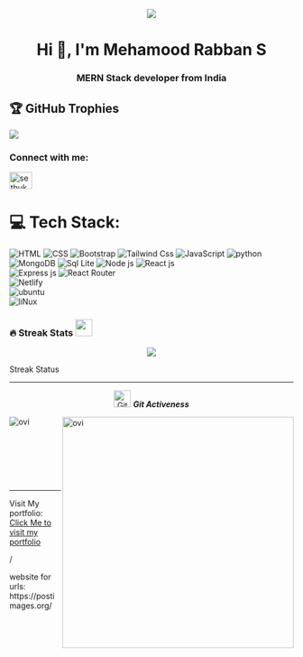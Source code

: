 <p align="center">
 <img src="https://i.postimg.cc/MTXKRp7L/mernlogo.jpg)](https://postimg.cc/S2FhbqtL"/>
</p>

<h1 align="center">Hi 👋, I'm Mehamood Rabban S</h1>
<h3 align="center">MERN Stack developer from India</h3>


## 🏆 GitHub Trophies
![](https://github-profile-trophy.vercel.app/?username=RabbanMehamood&theme=discord&no-frame=false&no-bg=false&margin-w=7)

<h3 align="left">Connect with me:</h3>
<p align="left">
<a href="https://x.com/MahmoodGalt" target="blank"><img align="center" src="https://raw.githubusercontent.com/rahuldkjain/github-profile-readme-generator/master/src/images/icons/Social/twitter.svg" alt="sethukumarj" height="30" width="40" /></a>
</p>

# 💻 Tech Stack:
  ![HTML](https://img.shields.io/badge/HTML-239120?style=for-the-badge&logo=html5&logoColor=white) 
  ![CSS](https://img.shields.io/badge/CSS-239120?&style=for-the-badge&logo=css3&logoColor=white) 
  ![Bootstrap](https://img.shields.io/badge/Bootstrap-563D7C?style=for-the-badge&logo=bootstrap&logoColor=white) 
  ![Tailwind Css](https://img.shields.io/badge/Tailwind_CSS-38B2AC?style=for-the-badge&logo=tailwind-css&logoColor=white)
 ![JavaScript](https://img.shields.io/badge/javascript-%23323330.svg?style=for-the-badge&logo=javascript&logoColor=%23F7DF1E) 
 ![python](https://img.shields.io/badge/Python-14354C?style=for-the-badge&logo=python&logoColor=white)
 ![MongoDB](https://img.shields.io/badge/MongoDB-%234ea94b.svg?style=for-the-badge&logo=mongodb&logoColor=white)
 ![Sql Lite](https://img.shields.io/badge/SQLite-07405E?style=for-the-badge&logo=sqlite&logoColor=white) 
 ![Node js](https://img.shields.io/badge/Node.js-43853D?style=for-the-badge&logo=node.js&logoColor=white)
 ![React js](https://img.shields.io/badge/React-20232A?style=for-the-badge&logo=react&logoColor=61DAFB)  
 ![Express js](https://img.shields.io/badge/Express.js-404D59?style=for-the-badge) 
 ![React Router](https://img.shields.io/badge/React_Router-CA4245?style=for-the-badge&logo=react-router&logoColor=white)  
 ![Netlify](https://img.shields.io/badge/Netlify-00C7B7?style=for-the-badge&logo=netlify&logoColor=white)  
 ![ubuntu](https://img.shields.io/badge/Ubuntu-E95420?style=for-the-badge&logo=ubuntu&logoColor=white)  
 ![liNux](https://img.shields.io/badge/Linux-FCC624?style=for-the-badge&logo=linux&logoColor=black)  
 ![]()  
 ![]()  

 
 

 
### 🔥 Streak Stats <img src="https://media.giphy.com/media/iY8CRBdQXODJSCERIr/giphy.gif" width="30px">&nbsp;
<p align="center"><img src="https://github-readme-streak-stats.herokuapp.com/?user=RabbanMehamood&theme=dark&hide_border=false"  /></p>
<p>Streak Status</p>

<hr>
<p align="center">
 <img src="https://media.giphy.com/media/W5eoZHPpUx9sapR0eu/giphy.gif" width="30px" alt="Git"/>&nbsp;<i><b>Git Activeness</b></i></p>
 
<p><img align="left" src="https://github-readme-stats.vercel.app/api/top-langs?username=RabbanMehamood&show_icons=true&locale=en&layout=compact&theme=gruvbox" alt="ovi" /></p>
<p>&nbsp;<img align="right" src="https://github-readme-stats.vercel.app/api?username=RabbanMehamood&show_icons=true&locale=en&theme=gruvbox" alt="ovi" width="410" /></p>
<br><br><br><br><br>

<hr>
<p>Visit My portfolio: <a href='https://rabban-portfolio.netlify.app/'>Click Me to visit my portfolio</a> </p>
/<p>website for urls: https://postimages.org/</p>
